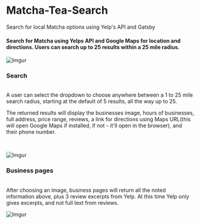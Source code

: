 # Matcha-Tea-Search
Search for local Matcha options using Yelp's API and Gatsby

#### Search for Matcha using Yelps API and Google Maps for location and directions. Users can search up to 25 results within a 25 mile radius.

![Imgur](https://i.imgur.com/Uetgxrk.jpg)

### Search
<br>
A user can select the dropdown to choose anywhere between a 1 to 25 mile search radius, starting at the default of 5 results, all the way up to 25.

The returned results will display the businesses image, hours of businesses, full address, price range, reviews, a link for directions using Maps URL(this will open Google Maps if installed, if not - it'll open in the browser), and their phone number.

<br>

![Imgur](https://i.imgur.com/9MKi9Qw.jpg)


### Business pages
<br>
After choosing an image, business pages will return all the noted information above, plus 3 review excerpts from Yelp. At this time Yelp only gives excerpts, and not full text from reviews. 
<br>

![Imgur](https://i.imgur.com/FmUDBfj.png)



